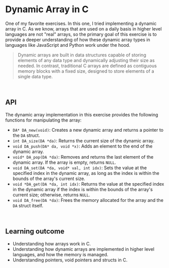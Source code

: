# Dynamic Array in C

One of my favorite exercises. In this one, I tried implementing a dynamic array in C. As we know, arrays that are used on a daily basis in higher level languages are not "real" arrays, so the primary goal of this exercise is to provide a deeper understanding of how these dynamic array types in languages like JavaScript and Python work under the hood.

> Dynamic arrays are built in data structures capable of storing elements of any data type and dynamically adjusting their size as needed. In contrast, traditional C arrays are defined as contiguous memory blocks with a fixed size, designed to store elements of a single data type.

<br>

## API

The dynamic array implementation in this exercise provides the following functions for manipulating the array:

- `DA* DA_new(void)`: Creates a new dynamic array and returns a pointer to the `DA` struct.
- `int DA_size(DA *da)`: Returns the current size of the dynamic array.
- `void DA_push(DA* da, void *x)`: Adds an element to the end of the dynamic array.
- `void* DA_pop(DA *da)`: Removes and returns the last element of the dynamic array. If the array is empty, returns `NULL`.
- `void DA_set(DA *da, void* val, int idx)`: Sets the value at the specified index in the dynamic array, as long as the index is within the bounds of the array's current size.
- `void *DA_get(DA *da, int idx)`: Returns the value at the specified index in the dynamic array if the index is within the bounds of the array's current size; otherwise, returns `NULL`.
- `void DA_free(DA *da)`: Frees the memory allocated for the array and the `DA` struct itself.

<br>

## Learning outcome

- Understanding how arrays work in C.
- Understanding how dynamic arrays are implemented in higher level languages, and how the memory is managed.
- Understanding pointers, void pointers and structs in C.
